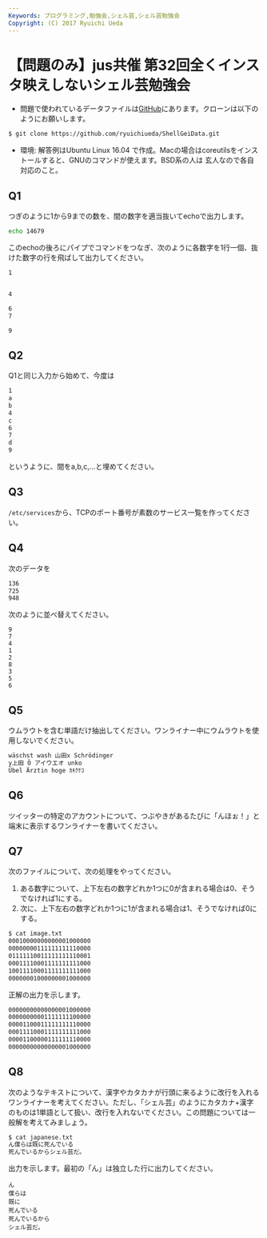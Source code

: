 ```yaml
---
Keywords: プログラミング,勉強会,シェル芸,シェル芸勉強会
Copyright: (C) 2017 Ryuichi Ueda
---
```


# 【問題のみ】jus共催 第32回全くインスタ映えしないシェル芸勉強会

* 問題で使われているデータファイルは[GitHub](https://github.com/ryuichiueda/ShellGeiData/tree/master/vol.32)にあります。クローンは以下のようにお願いします。

```bash
$ git clone https://github.com/ryuichiueda/ShellGeiData.git
```

* 環境: 解答例はUbuntu Linux 16.04 で作成。Macの場合はcoreutilsをインストールすると、GNUのコマンドが使えます。BSD系の人は
玄人なので各自対応のこと。


## Q1

つぎのように1から9までの数を、間の数字を適当抜いてechoで出力します。


```bash
echo 14679
```

このechoの後ろにパイプでコマンドをつなぎ、次のように各数字を1行一個、抜けた数字の行を飛ばして出力してください。

```bash
1


4

6
7

9
```

## Q2

Q1と同じ入力から始めて、今度は

```bash
1
a
b
4
c
6
7
d
9
```

というように、間をa,b,c,...と埋めてください。


## Q3

`/etc/services`から、TCPのポート番号が素数のサービス一覧を作ってください。


## Q4

次のデータを
```nums.txt
136
725
948
```
次のように並べ替えてください。
```
9
7
4
1
2
8
3
5
6
```

## Q5

ウムラウトを含む単語だけ抽出してください。ワンライナー中にウムラウトを使用しないでください。

```umlaut.txt
wäschst wash 山田x Schrödinger
y上田 Ö アイウエオ unko
Übel Ärztin hoge ｶｷｸｹｺ
```

## Q6

ツイッターの特定のアカウントについて、つぶやきがあるたびに「んほぉ！」と端末に表示するワンライナーを書いてください。


## Q7

次のファイルについて、次の処理をやってください。

1. ある数字について、上下左右の数字どれか1つに0が含まれる場合は0、そうでなければ1にする。
1. 次に、上下左右の数字どれか1つに1が含まれる場合は1、そうでなければ0にする。

```bash
$ cat image.txt
00010000000000001000000
00000000111111111110000
01111110011111111110001
00011110001111111111000
10011110001111111111000
00000001000000001000000
```

正解の出力を示します。

```bash
00000000000000001000000
00000000001111111100000
00001100011111111110000
00011110001111111111000
00001100000111111110000
00000000000000001000000
```

## Q8

次のようなテキストについて、漢字やカタカナが行頭に来るように改行を入れるワンライナーを考えてください。ただし、「シェル芸」のようにカタカナ+漢字のものは1単語として扱い、改行を入れないでください。この問題については一般解を考えてみましょう。

```bash
$ cat japanese.txt
ん僕らは既に死んでいる
死んでいるからシェル芸だ。
```

出力を示します。最初の「ん」は独立した行に出力してください。

```
ん
僕らは
既に
死んでいる
死んでいるから
シェル芸だ。
```

